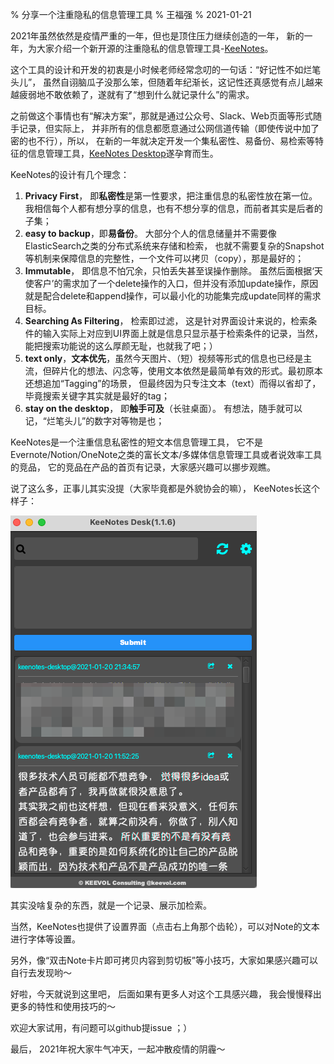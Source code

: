 % 分享一个注重隐私的信息管理工具
% 王福强
% 2021-01-21

2021年虽然依然是疫情严重的一年，但也是顶住压力继续创造的一年， 新的一年，为大家介绍一个新开源的注重隐私的信息管理工具-[KeeNotes](https://keevol.cn/tools.html)。

这个工具的设计和开发的初衷是小时候老师经常念叨的一句话：“好记性不如烂笔头儿”， 虽然自诩脑瓜子没那么笨，但随着年纪渐长，这记性还真感觉有点儿越来越疲弱地不敢依赖了，遂就有了“想到什么就记录什么”的需求。

之前做这个事情也有“解决方案”，那就是通过公众号、Slack、Web页面等形式随手记录，但实际上， 并非所有的信息都愿意通过公网信道传输（即使传说中加了密的也不行），所以， 在新的一年就决定开发一个集私密性、易备份、易检索等特征的信息管理工具，[KeeNotes Desktop](https://keevol.cn/tools.html)遂孕育而生。

KeeNotes的设计有几个理念：

1. **Privacy First**， 即**私密性**是第一性要求，把注重信息的私密性放在第一位。 我相信每个人都有想分享的信息，也有不想分享的信息，而前者其实是后者的子集；
2. **easy to backup**，即**易备份**。 大部分个人的信息储量并不需要像ElasticSearch之类的分布式系统来存储和检索， 也就不需要复杂的Snapshot等机制来保障信息的完整性，一个文件可以拷贝（copy），那是最好的；
3. **Immutable**， 即信息不怕冗余，只怕丢失甚至误操作删除。 虽然后面根据‘天使客户’的需求加了一个delete操作的入口，但并没有添加update操作，原因就是配合delete和append操作，可以最小化的功能集完成update同样的需求目标。
4. **Searching As Filtering**， 检索即过滤， 这是针对界面设计来说的，检索条件的输入实际上对应到UI界面上就是信息只显示基于检索条件的记录，当然，能把搜索功能说的这么厚颜无耻，也就我了吧；）
5. **text only**，**文本优先**，虽然今天图片、（短）视频等形式的信息也已经是主流，但碎片化的想法、闪念等，使用文本依然是最简单有效的形式。最初原本还想追加“Tagging”的场景， 但最终因为只专注文本（text）而得以省却了，毕竟搜索关键字其实就是最好的tag；
6. **stay on the desktop**， 即**触手可及**（长驻桌面）。 有想法，随手就可以记，“烂笔头儿”的数字对等物是也；

KeeNotes是一个注重信息私密性的短文本信息管理工具， 它不是Evernote/Notion/OneNote之类的富长文本/多媒体信息管理工具或者说效率工具的竞品， 它的竞品在产品的首页有记录，大家感兴趣可以挪步观瞧。

说了这么多，正事儿其实没提（大家毕竟都是外貌协会的嘛）， KeeNotes长这个样子：

![](images/KeeNotes_Desk_1_1_6_.png)

其实没啥复杂的东西，就是一个记录、展示加检索。 

当然，KeeNotes也提供了设置界面（点击右上角那个齿轮），可以对Note的文本进行字体等设置。

另外，像“双击Note卡片即可拷贝内容到剪切板”等小技巧，大家如果感兴趣可以自行去发现哟～

好啦，今天就说到这里吧， 后面如果有更多人对这个工具感兴趣， 我会慢慢释出更多的特性和使用技巧的～

欢迎大家试用，有问题可以github提issue ；）

最后， 2021年祝大家牛气冲天，一起冲散疫情的阴霾～

